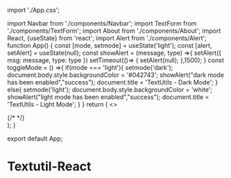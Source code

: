 import './App.css';

import Navbar from './components/Navbar';
import TextForm from './components/TextForm';
import About from './components/About';
import React, {useState} from 'react';
import Alert from './components/Alert';
function App() {
  const [mode, setmode] = useState('light');
  const [alert, setAlert] = useState(null);
  const showAlert = (message, type) =>{
setAlert({
  msg: message,
  type: type
})
setTimeout(()=> {
  setAlert(null);
  },1500);
}
  const toggleMode = () =>{
    if(mode === 'light'){
      setmode('dark');
      document.body.style.backgroundColor = '#042743';
      showAlert("dark mode has been enabled","success");
      document.title = 'TextUtils - Dark Mode';
    }
    else{
setmode('light');
document.body.style.backgroundColor = 'white';
showAlert("light mode has been enabled","success");
document.title = 'TextUtils - Light Mode';
    }
  } 
  return (
    <>
<Navbar title="TextUtils" mode={mode} toggleMode={toggleMode}/>
<Alert alert = {alert}/>
<div className="container my-3">
  <TextForm showAlert={showAlert} heading="Enter the text to analyze below" mpde={mode}/>
{/* <About/> */}
 </div>
</>
  );
}

export default App;
# Textutil-React
